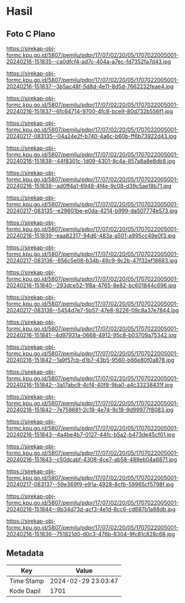 # Hasil

## Foto C Plano

https://sirekap-obj-formc.kpu.go.id/5807/pemilu/pdpr/17/07/02/20/05/1707022005001-20240216-151835--ca0dfcf4-ad7c-404a-a7ec-fd7352fa7d43.jpg

https://sirekap-obj-formc.kpu.go.id/5807/pemilu/pdpr/17/07/02/20/05/1707022005001-20240216-151837--3b5ac48f-5d8d-4e11-8d5d-7662232feae4.jpg

https://sirekap-obj-formc.kpu.go.id/5807/pemilu/pdpr/17/07/02/20/05/1707022005001-20240216-151837--6fc64714-9700-4fc8-bce9-80d732b556f1.jpg

https://sirekap-obj-formc.kpu.go.id/5807/pemilu/pdpr/17/07/02/20/05/1707022005001-20240217-083135--04a24e2f-b740-4a6c-b60b-ff6b73922d43.jpg

https://sirekap-obj-formc.kpu.go.id/5807/pemilu/pdpr/17/07/02/20/05/1707022005001-20240216-151838--44f8301c-1d09-4301-8c4a-857a8a8e8db8.jpg

https://sirekap-obj-formc.kpu.go.id/5807/pemilu/pdpr/17/07/02/20/05/1707022005001-20240216-151838--ad0ff4a1-6948-4f4e-9c08-d39c5ae18b71.jpg

https://sirekap-obj-formc.kpu.go.id/5807/pemilu/pdpr/17/07/02/20/05/1707022005001-20240217-083135--e29601be-e0da-4214-b999-da507774e573.jpg

https://sirekap-obj-formc.kpu.go.id/5807/pemilu/pdpr/17/07/02/20/05/1707022005001-20240216-151839--eaa82317-94d6-483a-a501-a995cc49e0f3.jpg

https://sirekap-obj-formc.kpu.go.id/5807/pemilu/pdpr/17/07/02/20/05/1707022005001-20240217-083136--656c5e08-b34b-49c9-9c2b-47f32ef18683.jpg

https://sirekap-obj-formc.kpu.go.id/5807/pemilu/pdpr/17/07/02/20/05/1707022005001-20240216-151840--293dce52-1f8a-4765-8e82-bc601844c696.jpg

https://sirekap-obj-formc.kpu.go.id/5807/pemilu/pdpr/17/07/02/20/05/1707022005001-20240217-083136--5454d7e7-5b57-47e8-9226-09c8a37e7844.jpg

https://sirekap-obj-formc.kpu.go.id/5807/pemilu/pdpr/17/07/02/20/05/1707022005001-20240216-151841--4d97931a-0668-4912-95c8-b03709a75342.jpg

https://sirekap-obj-formc.kpu.go.id/5807/pemilu/pdpr/17/07/02/20/05/1707022005001-20240216-151842--1a9f57cb-d1b7-43b5-9560-b66e80f0a878.jpg

https://sirekap-obj-formc.kpu.go.id/5807/pemilu/pdpr/17/07/02/20/05/1707022005001-20240216-151842--3a17abc9-4cf4-40f8-9ba0-a4c33238431f.jpg

https://sirekap-obj-formc.kpu.go.id/5807/pemilu/pdpr/17/07/02/20/05/1707022005001-20240216-151842--7e758681-2c18-4e74-9c18-9d99977f8083.jpg

https://sirekap-obj-formc.kpu.go.id/5807/pemilu/pdpr/17/07/02/20/05/1707022005001-20240216-151843--4a4be4b7-0127-44fc-b5a2-b473de45cf01.jpg

https://sirekap-obj-formc.kpu.go.id/5807/pemilu/pdpr/17/07/02/20/05/1707022005001-20240216-151843--c50dcabf-4308-4ce7-ab58-489eb04a6871.jpg

https://sirekap-obj-formc.kpu.go.id/5807/pemilu/pdpr/17/07/02/20/05/1707022005001-20240217-083137--59e369f9-e91a-4928-8cfb-59965cf5798f.jpg

https://sirekap-obj-formc.kpu.go.id/5807/pemilu/pdpr/17/07/02/20/05/1707022005001-20240216-151844--9b34d73d-acf3-4e1d-8cc6-cd687b1a68db.jpg

https://sirekap-obj-formc.kpu.go.id/5807/pemilu/pdpr/17/07/02/20/05/1707022005001-20240216-151836--751821d0-d0c3-476b-8304-9fc81c828c68.jpg


## Metadata

| Key        | Value               |
| ---------- | ------------------- |
| Time Stamp | 2024-02-29 23:03:47 |
| Kode Dapil | 1701                |



